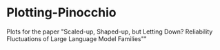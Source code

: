 # Plotting-Pinocchio
 Plots for the paper "Scaled-up, Shaped-up, but Letting Down? Reliability Fluctuations of Large Language Model Families""
